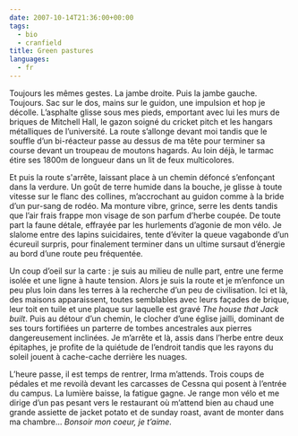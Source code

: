 ```yaml
---
date: 2007-10-14T21:36:00+00:00
tags:
  - bio
  - cranfield
title: Green pastures
languages:
  - fr
---
```


 Toujours les mêmes gestes. La jambe droite. Puis la jambe gauche. Toujours. Sac sur le dos, mains sur le guidon, une impulsion et hop je décolle. L’asphalte glisse sous mes pieds, emportant avec lui les murs de briques de Mitchell Hall, le gazon soigné du cricket pitch et les hangars métalliques de l’université. La route s’allonge devant moi tandis que le souffle d’un bi-réacteur passe au dessus de ma tête pour terminer sa course devant un troupeau de moutons hagards. Au loin déjà, le tarmac étire ses 1800m de longueur dans un lit de feux multicolores.

 Et puis la route s'arrête, laissant place à un chemin défoncé s’enfonçant dans la verdure. Un goût de terre humide dans la bouche, je glisse à toute vitesse sur le flanc des collines, m’accrochant au guidon comme à la bride d’un pur-sang de rodéo. Ma monture vibre, grince, serre les dents tandis que l’air frais frappe mon visage de son parfum d’herbe coupée. De toute part la faune détale, effrayée par les hurlements d’agonie de mon vélo. Je slalome entre des lapins suicidaires, tente d’éviter la queue vagabonde d’un écureuil surpris, pour finalement terminer dans un ultime sursaut d’énergie au bord d’une route peu fréquentée.
 
 Un coup d’oeil sur la carte : je suis au milieu de nulle part, entre une ferme isolée et une ligne à haute tension. Alors je suis la route et je m’enfonce un peu plus loin dans les terres à la recherche d’un peu de civilisation. Ici et là, des maisons apparaissent, toutes semblables avec leurs façades de brique, leur toit en tuile et une plaque sur laquelle est gravé *The house that Jack built*. Puis au détour d’un chemin, le clocher d’une église jailli, dominant de ses tours fortifiées un parterre de tombes ancestrales aux pierres dangereusement inclinées. Je m’arrête et là, assis dans l’herbe entre deux épitaphes, je profite de la quiétude de l’endroit tandis que les rayons du soleil jouent à cache-cache derrière les nuages.

 L’heure passe, il est temps de rentrer, Irma m’attends. Trois coups de pédales et me revoilà devant les carcasses de Cessna qui posent à l’entrée du campus. La lumière baisse, la fatigue gagne. Je range mon vélo et me dirige d’un pas pesant vers le restaurant où m’attend bien au chaud une grande assiette de jacket potato et de sunday roast, avant de monter dans ma chambre... *Bonsoir mon coeur, je t’aime.*
